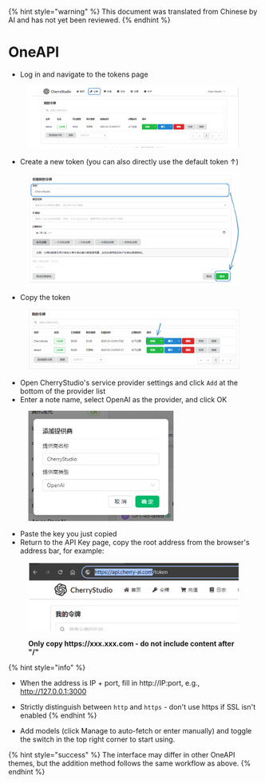 
{% hint style="warning" %}
This document was translated from Chinese by AI and has not yet been reviewed.
{% endhint %}

# OneAPI

* Log in and navigate to the tokens page

<figure><img src="../../../.gitbook/assets/image (22).png" alt=""><figcaption></figcaption></figure>

* Create a new token (you can also directly use the default token ↑)

<figure><img src="../../../.gitbook/assets/image (19).png" alt="" width="563"><figcaption></figcaption></figure>

* Copy the token

<figure><img src="../../../.gitbook/assets/image (24).png" alt="" width="563"><figcaption></figcaption></figure>

* Open CherryStudio's service provider settings and click `Add` at the bottom of the provider list
* Enter a note name, select OpenAI as the provider, and click OK

<figure><img src="../../../.gitbook/assets/image (25).png" alt="" width="291"><figcaption></figcaption></figure>

* Paste the key you just copied
* Return to the API Key page, copy the root address from the browser's address bar, for example:

<figure><img src="../../../.gitbook/assets/image (26).png" alt="" width="563"><figcaption><p><strong>Only copy https://xxx.xxx.com - do not include content after "/"</strong></p></figcaption></figure>

{% hint style="info" %}
* When the address is IP + port, fill in http://IP:port, e.g., http://127.0.0.1:3000
* Strictly distinguish between `http` and `https` - don't use https if SSL isn't enabled
{% endhint %}

* Add models (click Manage to auto-fetch or enter manually) and toggle the switch in the top right corner to start using.

{% hint style="success" %}
The interface may differ in other OneAPI themes, but the addition method follows the same workflow as above.
{% endhint %}
